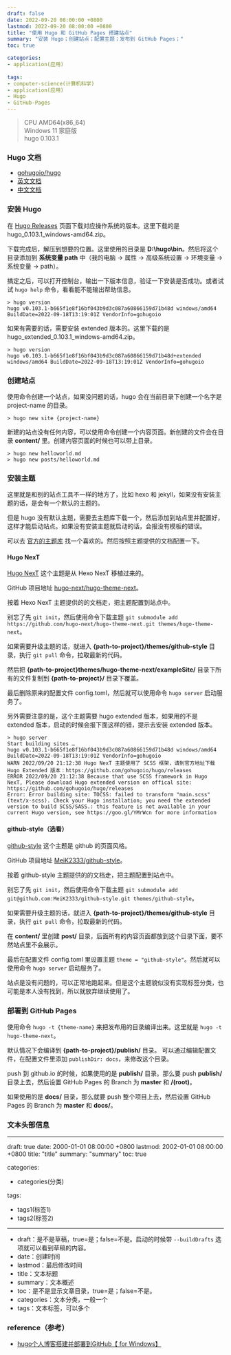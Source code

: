 ```yaml
---
draft: false
date: 2022-09-20 08:00:00 +0800
lastmod: 2022-09-20 08:00:00 +0800
title: "使用 Hugo 和 GitHub Pages 搭建站点"
summary: "安装 Hugo；创建站点；配置主题；发布到 GitHub Pages；"
toc: true

categories:
- application(应用)
  
tags:
- computer-science(计算机科学)
- application(应用)
- Hugo
- GitHub-Pages
---
```


> CPU AMD64(x86_64)<br/>
> Windows 11 家庭版<br/>
> hugo 0.103.1

### Hugo 文档

- [gohugoio/hugo](https://github.com/gohugoio/hugo)
- [英文文档](https://gohugo.io/)
- [中文文档](https://www.gohugo.org/)

### 安装 Hugo

在 [Hugo Releases](https://github.com/gohugoio/hugo/releases) 页面下载对应操作系统的版本。这里下载的是 hugo_0.103.1_windows-amd64.zip。

下载完成后，解压到想要的位置。这里使用的目录是 **D:\hugo\bin**。然后将这个目录添加到 **系统变量 path** 中（我的电脑 -> 属性 -> 高级系统设置 -> 环境变量 -> 系统变量 -> path）。

搞定之后，可以打开控制台，输出一下版本信息，验证一下安装是否成功。或者试试 `hugo help` 命令，看看能不能输出帮助信息。

```shell
> hugo version
hugo v0.103.1-b665f1e8f16bf043b9d3c087a60866159d71b48d windows/amd64 BuildDate=2022-09-18T13:19:01Z VendorInfo=gohugoio
```

如果有需要的话，需要安装 extended 版本的。这里下载的是 hugo_extended_0.103.1_windows-amd64.zip。

```shell
> hugo version
hugo v0.103.1-b665f1e8f16bf043b9d3c087a60866159d71b48d+extended windows/amd64 BuildDate=2022-09-18T13:19:01Z VendorInfo=gohugoio
```

### 创建站点

使用命令创建一个站点，如果没问题的话，hugo 会在当前目录下创建一个名字是 project-name 的目录。

```shell
> hugo new site {project-name}
```

新建的站点没有任何内容，可以使用命令创建一个内容页面。新创建的文件会在目录 **content/** 里。创建内容页面的时候也可以带上目录。

```shell
> hugo new helloworld.md
> hugo new posts/helloworld.md
```

### 安装主题

这里就是和别的站点工具不一样的地方了，比如 hexo 和 jekyll，如果没有安装主题的话，是会有一个默认的主题的。

但是 hugo 没有默认主题，需要去主题库下载一个，然后添加到站点里并配置好，这样才能启动站点。如果没有安装主题就启动的话，会报没有模板的错误。

可以去 [官方的主题库](https://themes.gohugo.io/) 找一个喜欢的。然后按照主题提供的文档配置一下。

#### Hugo NexT

[Hugo NexT](https://themes.gohugo.io/themes/hugo-theme-next) 这个主题是从 Hexo NexT 移植过来的。

GitHub 项目地址 [hugo-next/hugo-theme-next](https://github.com/hugo-next/hugo-theme-next)。

按着 Hexo NexT 主题提供的的文档走，把主题配置到站点中。

别忘了先 `git init`，然后使用命令下载主题 `git submodule add https://github.com/hugo-next/hugo-theme-next.git themes/hugo-theme-next`。

如果需要升级主题的话，就进入 **{path-to-project}/themes/github-style** 目录，执行 `git pull` 命令，拉取最新的代码。

然后把 **{path-to-project}themes/hugo-theme-next/exampleSite/** 目录下所有的文件复制到 **{path-to-project}/** 目录下覆盖。

最后删除原来的配置文件 config.toml，然后就可以使用命令 `hugo server` 启动服务了。

另外需要注意的是，这个主题需要 hugo extended 版本，如果用的不是 extended 版本，启动的时候会报下面这样的错，提示去安装 extended 版本。

```shell
> hugo server
Start building sites …
hugo v0.103.1-b665f1e8f16bf043b9d3c087a60866159d71b48d windows/amd64 BuildDate=2022-09-18T13:19:01Z VendorInfo=gohugoio
WARN 2022/09/20 21:12:38 Hugo NexT 主题使用了 SCSS 框架，请到官方地址下载 Hugo Extended 版本：https://github.com/gohugoio/hugo/releases
ERROR 2022/09/20 21:12:38 Because that use SCSS framework in Hugo NexT, Please download Hugo extended version on offical site: https://github.com/gohugoio/hugo/releases
Error: Error building site: TOCSS: failed to transform "main.scss" (text/x-scss). Check your Hugo installation; you need the extended version to build SCSS/SASS.: this feature is not available in your current Hugo version, see https://goo.gl/YMrWcn for more information
```

#### github-style（选看）

[github-style](https://themes.gohugo.io/themes/github-style/) 这个主题是 github 的页面风格。

GitHub 项目地址 [MeiK2333/github-style](https://github.com/MeiK2333/github-style)。

按着 github-style 主题提供的的文档走，把主题配置到站点中。

别忘了先 `git init`，然后使用命令下载主题 `git submodule add git@github.com:MeiK2333/github-style.git themes/github-style`。

如果需要升级主题的话，就进入 **{path-to-project}/themes/github-style** 目录，执行 `git pull` 命令，拉取最新的代码。

在 **content/** 里创建 **post/** 目录，后面所有的内容页面都放到这个目录下面，要不然站点里不会展示。

最后在配置文件 config.toml 里设置主题 `theme = "github-style"`。然后就可以使用命令 `hugo server` 启动服务了。

站点是没有问题的，可以正常地跑起来。但是这个主题貌似没有实现标签分类，也可能是本人没有找到，所以就放弃继续使用了。

### 部署到 GitHub Pages

使用命令 `hugo -t {theme-name}` 来把发布用的目录编译出来。这里就是 `hugo -t hugo-theme-next`。

默认情况下会编译到 **{path-to-project}/publish/** 目录。 可以通过编辑配置文件，在配置文件里添加 `publishDir: docs`，来修改这个目录。

push 到 github.io 的时候，如果使用的是 **publish/** 目录。那么要 push **publish/** 目录上去，然后设置 GitHub Pages 的 Branch 为 **master** 和 **/(root)**。

如果使用的是 **docs/** 目录，那么就要 push 整个项目上去，然后设置 GitHub Pages 的 Branch 为 **master** 和 **docs/**。

### 文本头部信息

---
draft: true
date: 2000-01-01 08:00:00 +0800
lastmod: 2002-01-01 08:00:00 +0800
title: "title"
summary: "summary"
toc: true

categories:
- categories(分类)

tags:
- tags1(标签1)
- tags2(标签2)
---

- draft：是不是草稿，true=是；false=不是。启动的时候带 `--buildDrafts` 选项就可以看到草稿的内容。
- date：创建时间
- lastmod：最后修改时间
- title：文本标题
- summary：文本概述 
- toc：是不是显示文章目录，true=是；false=不是。
- categories：文本分类，一般一个 
- tags：文本标签，可以多个

### reference（参考）

- [hugo个人博客搭建并部署到GitHub【 for Windows】](https://www.jianshu.com/p/cc73559fea2c)
